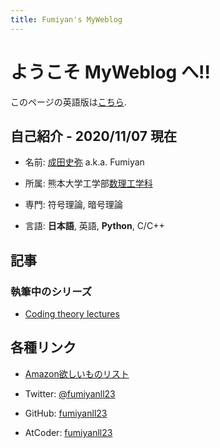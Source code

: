 ```yaml
---
title: Fumiyan's MyWeblog
---
```

# ようこそ MyWeblog へ!!

このページの英語版は[こちら](https://fumiyan.work/index_en.html).

## 自己紹介 - 2020/11/07 現在

- 名前: [成田史弥](https://twitter.com/fumiyanll23) a.k.a. Fumiyan

- 所属: 熊本大学工学部[数理工学科](https://srik.kumamoto-u.ac.jp/)

- 専門: 符号理論, 暗号理論

- 言語: **日本語**, 英語, **Python**, C/C++

## 記事

### 執筆中のシリーズ

- [Coding theory lectures](https://fumiyan.work/md/coding-theory-lectures/)

## 各種リンク

- [Amazon欲しいものリスト](https://www.amazon.jp/hz/wishlist/ls/3RMAAFUQVHP92?ref_=wl_share)

- Twitter: [@fumiyanll23](https://twitter.com/fumiyanll23)

- GitHub: [fumiyanll23](https://github.com/fumiyanll23)

- AtCoder: [fumiyanll23](https://atcoder.jp/users/fumiyanll23)
